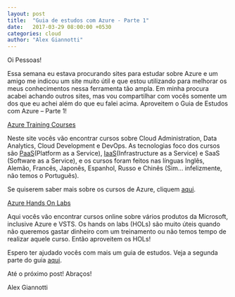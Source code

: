 ```yaml
---
layout: post
title:  "Guia de estudos com Azure - Parte 1"
date:   2017-03-29 08:00:00 +0530
categories: cloud
author: "Alex Giannotti"
---
```


Oi Pessoas!

Essa semana eu estava procurando sites para estudar sobre Azure e um amigo me indicou um site muito útil e que estou utilizando para melhorar os meus conhecimentos nessa ferramenta tão ampla. Em minha procura acabei achando outros sites, mas vou compartilhar com vocês somente um dos que eu achei além do que eu falei acima. Aproveitem o Guia de Estudos com Azure – Parte 1!

[Azure Training Courses](https://www.microsoft.com/en-us/learning/azure-skills-training.aspx)

Neste site vocês vão encontrar cursos sobre Cloud Administration, Data Analytics, Cloud Development e DevOps. As tecnologias foco dos cursos são [PaaS](https://en.wikipedia.org/wiki/Platform_as_a_service)(Platform as a Service), [IaaS](https://en.wikipedia.org/wiki/Software_as_a_service)(Infrastructure as a Service) e SaaS (Software as a Service), e os cursos foram feitos nas línguas Inglês, Alemão, Francês, Japonês, Espanhol, Russo e Chinês (Sim… infelizmente, não temos o Português).

Se quiserem saber mais sobre os cursos de Azure, cliquem [aqui](https://blogs.partner.microsoft.com/mpn/modern-learning-grow-cloud-muscle-new-azure-training/).

[Azure Hands On Labs](https://www.microsoft.com/handsonlabs/SelfPacedLabs)

Aqui vocês vão encontrar cursos online sobre vários produtos da Microsoft, inclusive Azure e VSTS. Os hands on labs (HOLs) são muito úteis quando não queremos gastar dinheiro com um treinamento ou não temos tempo de realizar aquele curso. Então aproveitem os HOLs!

Espero ter ajudado vocês com mais um guia de estudos. Veja a segunda parte do guia [aqui](_posts\guia_de_estudos_com_azure_parte2.md).

Até o próximo post! Abraços!

Alex Giannotti